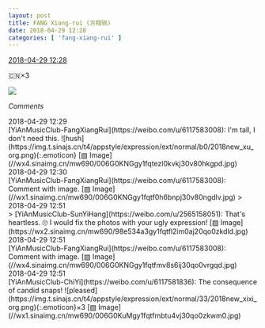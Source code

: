 ```yaml
---
layout: post
title: FANG Xiang-rui (方翔锐)
date: 2018-04-29 12:28
categories: [ 'fang-xiang-rui' ]
---
```


<div class="weibo-info">
  <a href="https://weibo.com/6117583008/GejAzc8hT">2018-04-29 12:28</a>
</div>

:cn:×3

<!-- more -->

<a href="https://wx2.sinaimg.cn/mw690/006G0KNGgy1fqtexaiyqnj32c01b9e5r.jpg">
  <img class="weibo-pic-preview-h" src="https://wx2.sinaimg.cn/orj360/006G0KNGgy1fqtexaiyqnj32c01b9e5r.jpg" />
</a>

*Comments*

<div class="weibo-info">2018-04-29 12:29</div>
[YiAnMusicClub-FangXiangRui](https://weibo.com/u/6117583008): I'm tall, I don't need this. ![hush](https://img.t.sinajs.cn/t4/appstyle/expression/ext/normal/b0/2018new_xu_org.png){:.emoticon} [▨ Image](//wx4.sinaimg.cn/mw690/006G0KNGgy1fqtezl0kvkj30v80hkgpd.jpg)

<div class="weibo-info">2018-04-29 12:30</div>
[YiAnMusicClub-FangXiangRui](https://weibo.com/u/6117583008): Comment with image. [▨ Image](//wx1.sinaimg.cn/mw690/006G0KNGgy1fqtf0h6bnpj30v80ngdlv.jpg)
> <div class="weibo-info">2018-04-29 12:51</div>
> [YiAnMusicClub-SunYiHang](https://weibo.com/u/2565158051): That's heartless. 🙄 I would fix the photos with your ugly expression! [▨ Image](https://wx2.sinaimg.cn/mw690/98e534a3gy1fqtfl2im0aj20qo0zkdld.jpg)

<div class="weibo-info">2018-04-29 12:51</div>
[YiAnMusicClub-FangXiangRui](https://weibo.com/u/6117583008): Comment with image. [▨ Image](//wx4.sinaimg.cn/mw690/006G0KNGgy1fqtfmv8s6ij30qo0vrgqd.jpg)

<div class="weibo-info">2018-04-29 12:51</div>
[YiAnMusicClub-ChiYi](https://weibo.com/u/6117581836): The consequence of candid snaps! ![pleased](https://img.t.sinajs.cn/t4/appstyle/expression/ext/normal/33/2018new_xixi_org.png){:.emoticon}×3 [▨ Image](//wx1.sinaimg.cn/mw690/006G0KuMgy1fqtfmbtu4vj30qo0zkwm0.jpg)
